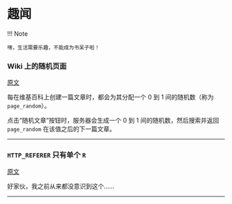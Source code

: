# 趣闻

!!! Note

	嘿，生活需要乐趣，不能成为书呆子啦！

### Wiki 上的随机页面

[原文](https://colinmorris.github.io/blog/unpopular-wiki-articles)

每在维基百科上创建一篇文章时，都会为其分配一个 0 到 1 间的随机数（称为 `page_random`）。

点击“随机文章”按钮时，服务器会生成一个 0 到 1 间的随机数，然后搜索并返回 `page_random` 在该值之后的下一篇文章。

---

### `HTTP_REFERER` 只有单个 `R`

[原文](https://stackoverflow.com/questions/8226075/why-http-referer-is-single-r-not-http-referrer)

好家伙，我之前从来都没意识到这个……

---


